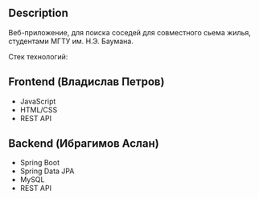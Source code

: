  Description
--
  Веб-приложение, для поиска соседей для совместного сьема жилья,
студентами МГТУ им. Н.Э. Баумана.

Стек технологий:

 Frontend (Владислав Петров)
--
- JavaScript
- HTML/CSS
- REST API

 Backend (Ибрагимов Аслан)
--
- Spring Boot
- Spring Data JPA
- MySQL
- REST API


